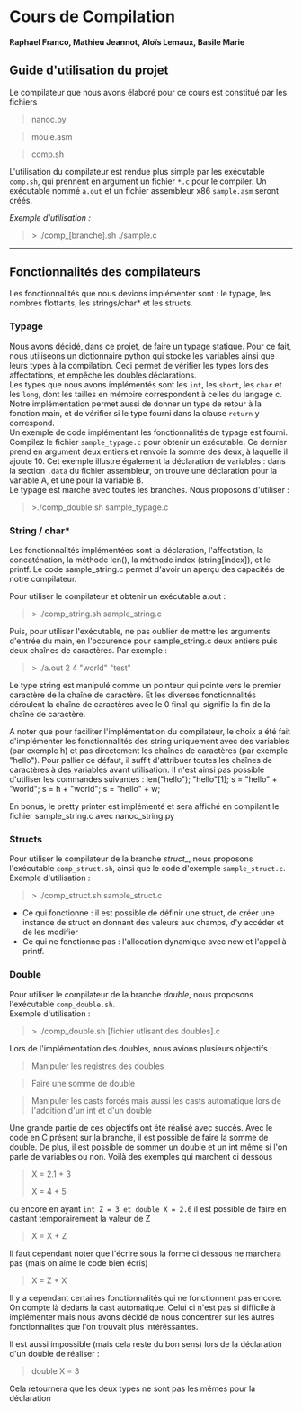 # Cours de Compilation

#### Raphael Franco, Mathieu Jeannot, Aloïs Lemaux, Basile Marie

## Guide d'utilisation du projet

Le compilateur que nous avons élaboré pour ce cours est constitué par les fichiers 
>nanoc.py

>moule.asm

>comp.sh

L'utilisation du compilateur est rendue plus simple par les exécutable `comp.sh`, qui prennent en argument un fichier `*.c` pour le compiler. Un exécutable nommé `a.out` et un fichier assembleur x86 `sample.asm` seront créés.

_Exemple d'utilisation :_ 
> \> ./comp_[branche].sh ./sample.c

___

## Fonctionnalités des compilateurs

Les fonctionnalités que nous devions implémenter sont : le typage, les nombres flottants, les strings/char* et les structs.

### Typage
Nous avons décidé, dans ce projet, de faire un typage statique. Pour ce fait, nous utiliseons un dictionnaire python qui stocke les variables ainsi que leurs types à la compilation. Ceci permet de vérifier les types lors des affectations, et empêche les doubles déclarations. <br>
Les types que nous avons implémentés sont les `int`, les `short`, les `char` et les `long`, dont les tailles en mémoire correspondent à celles du langage c.
Notre implémentation permet aussi de donner un type de retour à la fonction main, et de vérifier si le type fourni dans la clause `return` y correspond. <br>
Un exemple de code implémentant les fonctionnalités de typage est fourni. Compilez le fichier `sample_typage.c` pour obtenir un exécutable. Ce dernier prend en argument deux entiers et renvoie la somme des deux, à laquelle il ajoute 10. Cet exemple illustre également la déclaration de variables : dans la section `.data` du fichier assembleur, on trouve une déclaration pour la variable A, et une pour la variable B.<br>
Le typage est marche avec toutes les branches. Nous proposons d'utiliser :
> \>./comp_double.sh sample_typage.c

### String / char*

Les fonctionnalités implémentées sont la déclaration, l'affectation, la concaténation, la méthode len(), la méthode index (string[index]), et le printf.
Le code sample_string.c permet d'avoir un aperçu des capacités de notre compilateur.

Pour utiliser le compilateur et obtenir un exécutable a.out :
> \> ./comp_string.sh sample_string.c

Puis, pour utiliser l'exécutable, ne pas oublier de mettre les arguments d'entrée du main, en l'occurence pour sample_string.c deux entiers puis deux chaînes de caractères. Par exemple :
> \> ./a.out 2 4 "world" "test"

Le type string est manipulé comme un pointeur qui pointe vers le premier caractère de la chaîne de caractère. Et les diverses fonctionnalités déroulent la chaîne de caractères avec le 0 final qui signifie la fin de la chaîne de caractère.

A noter que pour faciliter l'implémentation du compilateur, le choix a été fait d'implémenter les fonctionnalités des string uniquement avec des variables (par exemple h) et pas directement les chaînes de caractères (par exemple "hello"). Pour pallier ce défaut, il suffit d'attribuer toutes les chaînes de caractères à des variables avant utilisation. Il n'est ainsi pas possible d'utiliser les commandes suivantes :
len("hello");
"hello"[1];
s = "hello" + "world";
s = h + "world";
s = "hello" + w;

En bonus, le pretty printer est implémenté et sera affiché en compilant le fichier sample_string.c avec nanoc_string.py


### Structs

Pour utiliser le compilateur de la branche _struct__, nous proposons l'exécutable `comp_struct.sh`, ainsi que le code d'exemple `sample_struct.c`. <br>
Exemple d'utilisation : 
> \> ./comp_struct.sh sample_struct.c

- Ce qui fonctionne : il est possible de définir une struct, de créer une instance de struct en donnant des valeurs aux champs, d'y accéder et de les modifier
- Ce qui ne fonctionne pas : l'allocation dynamique avec new et l'appel à printf. 

### Double

Pour utiliser le compilateur de la branche _double_, nous proposons l'exécutable `comp_double.sh`. <br>
Exemple d'utilisation : 
> \> ./comp_double.sh [fichier utlisant des doubles].c

Lors de l'implémentation des doubles, nous avions plusieurs objectifs :
> Manipuler les registres des doubles

> Faire une somme de double

> Manipuler les casts forcés mais aussi les casts automatique lors de l'addition d'un int et d'un double

Une grande partie de ces objectifs ont été réalisé avec succès. Avec le code en C présent sur la branche, il est possible de faire la somme de double. De plus, il est possible de sommer un double et un int même si l'on parle de variables ou non. Voilà des exemples qui marchent ci dessous

> X = 2.1 + 3
>
> X = 4 + 5 

ou encore en ayant `int Z = 3 et double X = 2.6` il est possible de faire en castant temporairement la valeur de Z

> X = X + Z

Il faut cependant noter que l'écrire sous la forme ci dessous ne marchera pas (mais on aime le code bien écris)

> X = Z + X

Il y a cependant certaines fonctionnalités qui ne fonctionnent pas encore. On compte là dedans la cast automatique. Celui ci n'est pas si difficile à implémenter mais nous avons décidé de nous concentrer sur les autres fonctionnalités que l'on trouvait plus intéréssantes.

Il est aussi impossible (mais cela reste du bon sens) lors de la déclaration d'un double de réaliser :

> double X = 3

 Cela retournera que les deux types ne sont pas les mêmes pour la déclaration





